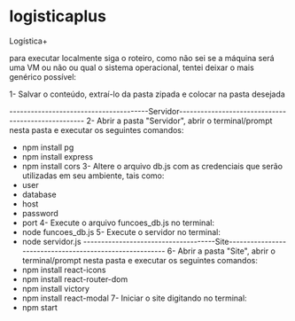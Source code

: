 # logisticaplus

Logística+

para executar localmente siga o roteiro, como não sei se a máquina será uma VM ou não ou qual o sistema operacional, tentei deixar o mais genérico possível:

1- Salvar o conteúdo, extraí-lo da pasta zipada e colocar na pasta desejada

---------------------------------------Servidor---------------------------------------------------
2- Abrir a pasta "Servidor", abrir o terminal/prompt nesta pasta e executar os seguintes comandos:
  * npm install pg
  * npm install express
  * npm install cors
3- Altere o arquivo db.js com as credenciais que serão utilizadas em seu ambiente, tais como:
  * user
  * database
  * host
  * password
  * port
4- Execute o arquivo funcoes_db.js no terminal:
  * node funcoes_db.js
5- Execute o servidor no terminal:
  * node servidor.js
-------------------------------------Site--------------------------------------------------------
6- Abrir a pasta "Site", abrir o terminal/prompt nesta pasta e executar os seguintes comandos:
  * npm install react-icons
  * npm install react-router-dom
  * npm install victory
  * npm install react-modal
7- Iniciar o site digitando no terminal:
  * npm start
